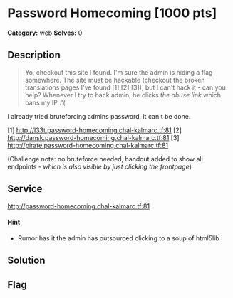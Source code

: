 # Password Homecoming [1000 pts]

**Category:** web
**Solves:** 0

## Description
>Yo, checkout this site I found.  I'm sure the admin is hiding a flag somewhere.  The site must be hackable (checkout the broken translations pages I've found [1] [2] [3]), but I can't hack it - can you help? Whenever I try to hack admin, he clicks *the abuse link* which bans my IP :'(

I already tried bruteforcing admins password, it can't be done.

[1] http://l33t.password-homecoming.chal-kalmarc.tf:81
[2] http://dansk.password-homecoming.chal-kalmarc.tf:81
[3] http://pirate.password-homecoming.chal-kalmarc.tf:81

(Challenge note: no bruteforce needed, handout added to show all endpoints - _which is also visible by just clicking the frontpage_)

## Service
http://password-homecoming.chal-kalmarc.tf:81

#### Hint
* Rumor has it the admin has outsourced clicking to a soup of html5lib

## Solution

## Flag

